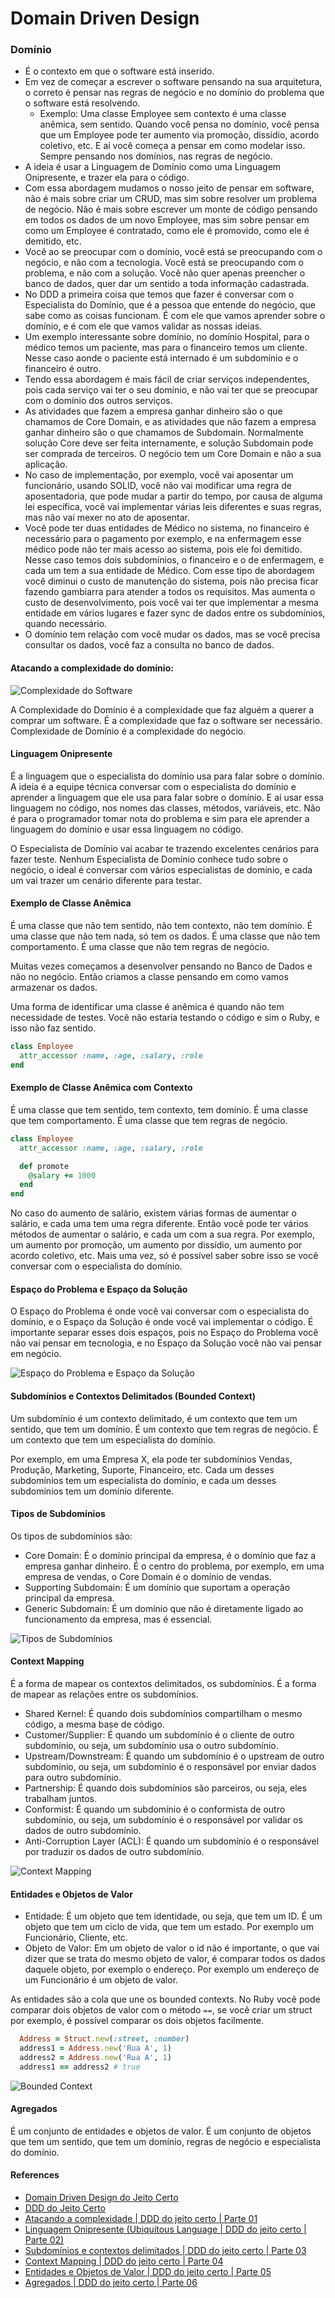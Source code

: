 # Domain Driven Design

### Domínio

- É o contexto em que o software está inserido.
- Em vez de começar a escrever o software pensando na sua arquitetura, o correto é pensar nas regras de negócio e no domínio do problema que o software está resolvendo.
  - Exemplo: Uma classe Employee sem contexto é uma classe anêmica, sem sentido. Quando você pensa no domínio, você pensa que um Employee pode ter aumento via promoção, dissídio, acordo coletivo, etc. E aí você começa a pensar em como modelar isso. Sempre pensando nos domínios, nas regras de negócio.
- A ideia é usar a Linguagem de Domínio como uma Linguagem Onipresente, e trazer ela para o código.
- Com essa abordagem mudamos o nosso jeito de pensar em software, não é mais sobre criar um CRUD, mas sim sobre resolver um problema de negócio. Não é mais sobre escrever um monte de código pensando em todos os dados de um novo Employee, mas sim sobre pensar em como um Employee é contratado, como ele é promovido, como ele é demitido, etc.
- Você ao se preocupar com o domínio, você está se preocupando com o negócio, e não com a tecnologia. Você está se preocupando com o problema, e não com a solução. Você não quer apenas preencher o banco de dados, quer dar um sentido a toda informação cadastrada.
- No DDD a primeira coisa que temos que fazer é conversar com o Especialista do Domínio, que é a pessoa que entende do negócio, que sabe como as coisas funcionam. É com ele que vamos aprender sobre o domínio, e é com ele que vamos validar as nossas ideias.
- Um exemplo interessante sobre domínio, no domínio Hospital, para o médico temos um paciente, mas para o financeiro temos um cliente. Nesse caso aonde o paciente está internado é um subdomínio e o financeiro é outro.
- Tendo essa abordagem é mais fácil de criar serviços independentes, pois cada serviço vai ter o seu domínio, e não vai ter que se preocupar com o domínio dos outros serviços.
- As atividades que fazem a empresa ganhar dinheiro são o que chamamos de Core Domain, e as atividades que não fazem a empresa ganhar dinheiro são o que chamamos de Subdomain. Normalmente solução Core deve ser feita internamente, e solução Subdomain pode ser comprada de terceiros. O negócio tem um Core Domain e não a sua aplicação.
- No caso de implementação, por exemplo, você vai aposentar um funcionário, usando SOLID, você não vai modificar uma regra de aposentadoria, que pode mudar a partir do tempo, por causa de alguma lei específica, você vai implementar várias leis diferentes e suas regras, mas não vai mexer no ato de aposentar.
- Você pode ter duas entidades de Médico no sistema, no financeiro é necessário para o pagamento por exemplo, e na enfermagem esse médico pode não ter mais acesso ao sistema, pois ele foi demitido. Nesse caso temos dois subdomínios, o financeiro e o de enfermagem, e cada um tem a sua entidade de Médico. Com esse tipo de abordagem você diminui o custo de manutenção do sistema, pois não precisa ficar fazendo gambiarra para atender a todos os requisitos. Mas aumenta o custo de desenvolvimento, pois você vai ter que implementar a mesma entidade em vários lugares e fazer sync de dados entre os subdomínios, quando necessário.
- O domínio tem relação com você mudar os dados, mas se você precisa consultar os dados, você faz a consulta no banco de dados.

#### Atacando a complexidade do domínio:

![Complexidade do Software](./images/complexidade-do-software.png)

A Complexidade do Domínio é a complexidade que faz alguém a querer a comprar um software. É a complexidade que faz o software ser necessário. Complexidade de Domínio é a complexidade do negócio.

#### Linguagem Onipresente

É a linguagem que o especialista do domínio usa para falar sobre o domínio. A ideia é a equipe técnica conversar com o especialista do domínio e aprender a linguagem que ele usa para falar sobre o domínio. E aí usar essa linguagem no código, nos nomes das classes, métodos, variáveis, etc. Não é para o programador tomar nota do problema e sim para ele aprender a linguagem do domínio e usar essa linguagem no código.

O Especialista de Domínio vai acabar te trazendo excelentes cenários para fazer teste. Nenhum Especialista de Domínio conhece tudo sobre o negócio, o ideal é conversar com vários especialistas de domínio, e cada um vai trazer um cenário diferente para testar.


#### Exemplo de Classe Anêmica

É uma classe que não tem sentido, não tem contexto, não tem domínio. É uma classe que não tem nada, só tem os dados. É uma classe que não tem comportamento. É uma classe que não tem regras de negócio.

Muitas vezes começamos a desenvolver pensando no Banco de Dados e não no negócio. Então criamos a classe pensando em como vamos armazenar os dados.

Uma forma de identificar uma classe é anêmica é quando não tem necessidade de testes. Você não estaria testando o código e sim o Ruby, e isso não faz sentido.

```ruby
class Employee
  attr_accessor :name, :age, :salary, :role
end
```

#### Exemplo de Classe Anêmica com Contexto

É uma classe que tem sentido, tem contexto, tem domínio. É uma classe que tem comportamento. É uma classe que tem regras de negócio.

```ruby
class Employee
  attr_accessor :name, :age, :salary, :role

  def promote
    @salary += 1000
  end
end
```

No caso do aumento de salário, existem várias formas de aumentar o salário, e cada uma tem uma regra diferente. Então você pode ter vários métodos de aumentar o salário, e cada um com a sua regra. Por exemplo, um aumento por promoção, um aumento por dissídio, um aumento por acordo coletivo, etc. Mais uma vez, só é possível saber sobre isso se você conversar com o especialista do domínio.

#### Espaço do Problema e Espaço da Solução

O Espaço do Problema é onde você vai conversar com o especialista do domínio, e o Espaço da Solução é onde você vai implementar o código. É importante separar esses dois espaços, pois no Espaço do Problema você não vai pensar em tecnologia, e no Espaço da Solução você não vai pensar em negócio.

![Espaço do Problema e Espaço da Solução](./images/espaco-do-problema.png)

#### Subdomínios e Contextos Delimitados (Bounded Context)

Um subdomínio é um contexto delimitado, é um contexto que tem um sentido, que tem um domínio. É um contexto que tem regras de negócio. É um contexto que tem um especialista do domínio.

Por exemplo, em uma Empresa X, ela pode ter subdomínios Vendas, Produção, Marketing, Suporte, Financeiro, etc. Cada um desses subdomínios tem um especialista do domínio, e cada um desses subdomínios tem um domínio diferente.

#### Tipos de Subdomínios

Os tipos de subdomínios são:

- Core Domain: É o domínio principal da empresa, é o domínio que faz a empresa ganhar dinheiro. É o centro do problema, por exemplo, em uma empresa de vendas, o Core Domain é o domínio de vendas.
- Supporting Subdomain: É um domínio que suportam a operação principal da empresa.
- Generic Subdomain: É um domínio que não é diretamente ligado ao funcionamento da empresa, mas é essencial.

![Tipos de Subdomínios](./images/tipos-de-subdominios.png)

#### Context Mapping

É a forma de mapear os contextos delimitados, os subdomínios. É a forma de mapear as relações entre os subdomínios.

  - Shared Kernel: É quando dois subdomínios compartilham o mesmo código, a mesma base de código.
  - Customer/Supplier: É quando um subdomínio é o cliente de outro subdomínio, ou seja, um subdomínio usa o outro subdomínio.
  - Upstream/Downstream: É quando um subdomínio é o upstream de outro subdomínio, ou seja, um subdomínio é o responsável por enviar dados para outro subdomínio.
  - Partnership: É quando dois subdomínios são parceiros, ou seja, eles trabalham juntos.
  - Conformist: É quando um subdomínio é o conformista de outro subdomínio, ou seja, um subdomínio é o responsável por validar os dados de outro subdomínio.
  - Anti-Corruption Layer (ACL): É quando um subdomínio é o responsável por traduzir os dados de outro subdomínio.

![Context Mapping](./images/context-mapping.png)

#### Entidades e Objetos de Valor

- Entidade: É um objeto que tem identidade, ou seja, que tem um ID. É um objeto que tem um ciclo de vida, que tem um estado. Por exemplo um Funcionário, Cliente, etc.
- Objeto de Valor: Em um objeto de valor o id não é importante, o que vai dizer que se trata do mesmo objeto de valor, é comparar todos os dados daquele objeto, por exemplo o endereço. Por exemplo um endereço de um Funcionário é um objeto de valor.

As entidades são a cola que une os bounded contexts. No Ruby você pode comparar dois objetos de valor com o método `==`, se você criar um struct por exemplo, é possível comparar os dois objetos facilmente.

```ruby
  Address = Struct.new(:street, :number)
  address1 = Address.new('Rua A', 1)
  address2 = Address.new('Rua A', 1)
  address1 == address2 # true
```

![Bounded Context](./images/bounded-context.png)

#### Agregados

É um conjunto de entidades e objetos de valor. É um conjunto de objetos que tem um sentido, que tem um domínio, regras de negócio e especialista do domínio.

#### References

- [Domain Driven Design do Jeito Certo](https://www.youtube.com/watch?v=cz6EU7Z_BhE)
- [DDD do Jeito Certo](https://ddd-do-jeito-certo.online/)
- [Atacando a complexidade | DDD do jeito certo | Parte 01](https://www.youtube.com/watch?v=2X9Q97u4tUg)
- [Linguagem Onipresente (Ubiquitous Language | DDD do jeito certo | Parte 02)](https://www.youtube.com/watch?v=HnvmpyUAITs)
- [Subdomínios e contextos delimitados | DDD do jeito certo | Parte 03](https://www.youtube.com/watch?v=9hlRHZ4Pfyo)
- [Context Mapping | DDD do jeito certo | Parte 04](https://www.youtube.com/watch?v=yhlaNZ7c494)
- [Entidades e Objetos de Valor | DDD do jeito certo | Parte 05](https://www.youtube.com/watch?v=6Pjod34OCnE)
- [Agregados | DDD do jeito certo | Parte 06](https://www.youtube.com/watch?v=1AEOcQWQR2o)
